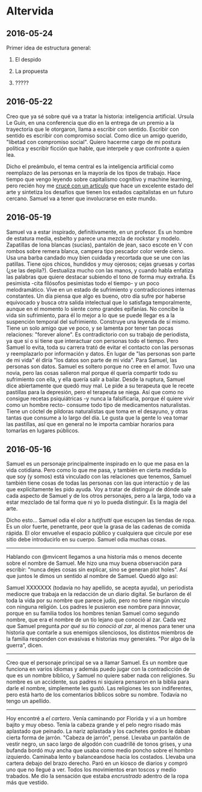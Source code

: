 # Altervida

## 2016-05-24

Primer idea de estructura general:

1. El despido

2. La propuesta

3. ?????

## 2016-05-22

Creo que ya sé sobre qué va a tratar la historia: inteligencia artificial.
Ursula Le Guin, en una conferencia que dio en la entrega de un premio a la
trayectoria que le otorgaron, llama a escribir con sentido. Escribir con sentido
es escribir con compromiso social. Como dice un amigo querido, "libetad con
compromiso social". Quiero hacerme cargo de mi postura política y escribir
ficción que hable, que interpele y que confronte a quien lea.

Dicho el preámbulo, el tema central es la inteligencia artificial como reemplazo
de las personas en la mayoría de los tipos de trabajo. Hace tiempo que vengo
leyendo sobre capitalismo cognitivo y machine learning, pero recién hoy me
[crucé con un artículo](https://is.gd/z6hIl9) que hace un excelente estado del
arte y sintetiza los desafíos que tienen los estados capitalistas en un futuro
cercano. Samuel va a tener que involucrarse en este mundo.

## 2016-05-19

Samuel va a estar inspirado, definitivamente, en un profesor. Es un hombre de
estatura media, esbelto y parece una mezcla de rockstar y modelo. Zapatillas de
lona blancas (sucias), pantalón de jean, saco escote en V con rombos sobre
remera blanca, campera tipo pescador color verde cieno. Usa una barba candado
muy bien cuidada y recortada que se une con las patillas. Tiene ojos chicos,
hundidos y muy ojerosos; cejas gruesas y cortas (¿se las depila?). Gestualiza
mucho con las manos, y cuando habla enfatiza las palabras que quiere destacar
subiendo el tono de forma muy extraña. Es pesimista -cita filósofos pesimistas
todo el tiempo- y un poco melodramático. Vive en un estado de sufrimiento y
contradicciones internas constantes. Un día piensa que algo es bueno, otro día
sufre por haberse equivocado y busca otra salida intelectual que lo satisfaga
temporalmente, aunque en el momento lo siente como grandes epifanías. No concibe
la vida sin sufrimiento, para él lo mejor a lo que se puede llegar es a la
suspención temporal del sufrimiento. Construye una leyenda de sí mismo. Tiene un
solo amigo que ve poco, y se lamenta por tener tan pocas relaciones: "forever
alone". Es contradictorio con su trabajo de periodista, ya que sí o sí tiene que
interactuar con personas todo el tiempo. Pero Samuel lo evita, toda su carrera
trató de evitar el contacto con las personas y reemplazarlo por información y
datos. En lugar de "las personas son parte de mi vida" él diría "los datos son
parte de mi vida". Para Samuel, las personas son datos. Samuel es soltero porque
no cree en el amor. Tuvo una novia, pero las cosas salieron mal porque él quería
compartir todo su sufrimiento con ella, y ella quería salir a bailar. Desde la
ruptura, Samuel dice abiertamente que quedó muy mal. Le pide a su terapeuta que
le recete pastillas para la depresión, pero el terapeuta se niega. Así que como
no consigue recetas psiquiátricas -y nunca la falsificaría, porque él quiere
vivir como un hombre recto- consume todo tipo de medicamentos naturalistas.
Tiene un cóctel de pildoras naturalistas que toma en el desayuno, y otras tantas
que consume a lo largo del día. Le gusta que la gente lo vea tomar las
pastillas, así que en general no le importa cambiar horarios para tomarlas en
lugares públicos.

## 2016-05-16

Samuel es un personaje principalmente inspirado en lo que me pasa en la vida
cotidiana. Pero como lo que me pasa, y también en cierta medida lo que soy (y
somos) está vinculado con las relaciones que tenemos, Samuel también tiene cosas
de todas las personas con las que interactúo y de las que explícitamente les
pido ayuda. Voy a tratar de distinguir de dónde sale cada aspecto de Samuel y de
los otros personajes, pero a la larga, todo va a estar mezclado de tal forma que
ni yo lo pueda distinguir. Es la magia del arte.

Dicho esto... Samuel odia el olor a *tutifrutti* que escupen las tiendas de
ropa. Es un olor fuerte, penetrante, peor que la grasa de las cadenas de comida
rápida. El olor envuelve el espacio público y cualquiera que circule por ese
sitio debe introducirlo en su cuerpo. Samuel odia muchas cosas.

---

Hablando con @mvicent llegamos a una historia más o menos decente sobre el
nombre de Samuel. Me hizo una muy buena observación para escribir: "nunca dejes
cosas sin explicar, sino se generan plot holes". Así que juntos le dimos un
sentido al nombre de Samuel. Quedó algo así:

Samuel XXXXXXX (todavía no hay apellido, se acepta ayuda), un periodista
mediocre que trabaja en la redacción de un diario digital. Se burlaron de él
toda la vida por su nombre que parece judío, pero no tiene ningún vínculo con
ninguna religión. Los padres le pusieron ese nombre para innovar, porque en su
familia todos los hombres tenían Samuel como segundo nombre, que era el nombre
de un tío lejano que conoció al zar. Cada vez que Samuel pregunta *por qué su
tío conoció al zar*, al menos para tener una historia que contarle a sus
enemigos silenciosos, los distintos miembros de la familia responden con
evasivas e historias muy generales. "Por algo de la guerra", dicen.

---

Creo que el personaje principal se va a llamar Samuel. Es un nombre que funciona
en varios idiomas y además puedo jugar con la contradicción de que es un nombre
bíblico, y Samuel no quiere saber nada con religiones. Su nombre es un
accidente, sus padres ni siquiera pensaron en la biblia para darle el nombre,
simplemente les gustó. Las religiones les son indiferentes, pero está harto de
los comentarios bíblicos sobre su nombre. Todavía no tengo un apellido.

---

Hoy encontré a *el cartero*. Venía caminando por Florida y vi a un hombre bajito
y muy obeso. Tenía la cabeza grande y el pelo negro risado más aplastado que
peinado. La nariz aplastada y los cachetes gordos le daban cierta forma de
jarrón. "Cabeza de jarrón", pensé. Llevaba un pantalón de vestir negro, un saco
largo de algodón con cuadrillé de tonos grises, y una bufanda bordó muy ancha
que usaba como medio poncho sobre el hombro izquierdo. Caminaba lento y
balanceandose hacia los costados. Llevaba una cartera debajo del brazo derecho.
Paró en un kiosco de diarios y compró uno que no llegué a ver. Todos los
movimientos eran toscos y medio trabados. Me dio la sensación que estaba
*encrustrado* adentro de la ropa más que vestido.
